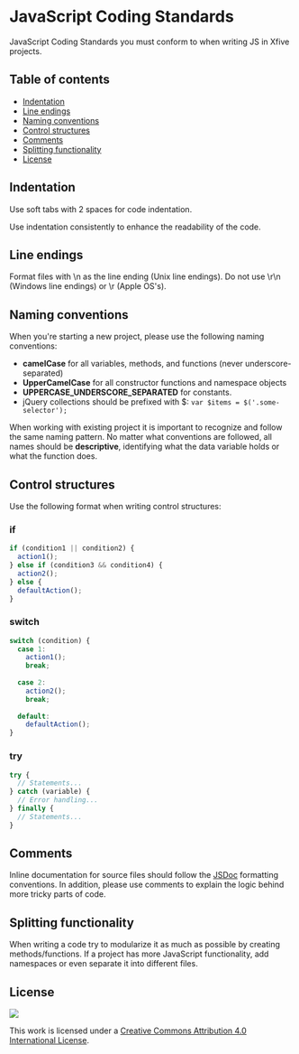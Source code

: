 JavaScript Coding Standards
===================

JavaScript Coding Standards you must conform to when writing JS in Xfive projects.

## Table of contents

- [Indentation](#indentation)
- [Line endings](#line-endings)
- [Naming conventions](#naming-conventions)
- [Control structures](#control-structures)
- [Comments](#comments)
- [Splitting functionality](#splitting-functionality)
- [License](#license)

## Indentation

Use soft tabs with 2 spaces for code indentation.

Use indentation consistently to enhance the readability of the code.

## Line endings

Format files with \n as the line ending (Unix line endings). Do not use \r\n (Windows line endings) or \r (Apple OS's).

## Naming conventions

When you're starting a new project, please use the following naming conventions:

- **camelCase** for all variables, methods, and functions (never underscore-separated)
- **UpperCamelCase** for all constructor functions and namespace objects
- **UPPERCASE_UNDERSCORE_SEPARATED** for constants.
- jQuery collections should be prefixed with $: `var $items = $('.some-selector');`

When working with existing project it is important to recognize and follow the same naming pattern. No matter what conventions are followed, all names should be **descriptive**, identifying what the data variable holds or what the function does.

## Control structures

Use the following format when writing control structures:

### if

```js
if (condition1 || condition2) {
  action1();
} else if (condition3 && condition4) {
  action2();
} else {
  defaultAction();
}
```

### switch

```js
switch (condition) {
  case 1:
  	action1();
  	break;
  
  case 2:
  	action2();
  	break;
  
  default:
  	defaultAction();
}
```

### try

```js
try {
  // Statements...
} catch (variable) {
  // Error handling...
} finally {
  // Statements...
}

```

## Comments

Inline documentation for source files should follow the [JSDoc](http://en.wikipedia.org/wiki/JSDoc) formatting conventions. In addition, please use comments to explain the logic behind more tricky parts of code.

## Splitting functionality

When writing a code try to modularize it as much as possible by creating methods/functions. If a project has more JavaScript functionality, add namespaces or even separate it into different files.

## License

[![](http://i.creativecommons.org/l/by/4.0/88x31.png)](http://creativecommons.org/licenses/by/4.0/)

This work is licensed under a [Creative Commons Attribution 4.0 International License](http://creativecommons.org/licenses/by/4.0/).
